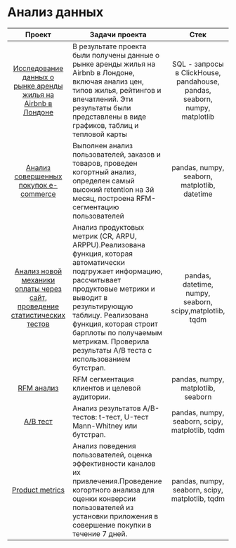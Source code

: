 # Анализ данных

| Проект                      | Задачи проекта |   Стек    |
|:---------------------------:|----------------|:---------:|
|[ Исследование данных о рынке аренды жилья на Airbnb в Лондоне](https://github.com/Mishinaya/projects_DA/tree/main/Python_SQL) |  В результате проекта были получены данные о рынке аренды жилья на Airbnb в Лондоне, включая анализ цен, типов жилья, рейтингов и впечатлений. Эти результаты были представлены в виде графиков, таблиц и тепловой карты | SQL - запросы в ClickHouse, pandahouse, pandas, seaborn, numpy, matplotlib|
|[Анализ совершенных покупок e-commerce ](https://github.com/Mishinaya/projects_DA/tree/main/e_commerce) | Выполнен анализ пользователей, заказов и товаров, проведен когортный анализ, определен самый высокий retention на 3й месяц, построена RFM-сегментацию пользователей| pandas, numpy, seaborn, matplotlib, datetime |
|[Анализ  новой механики оплаты через сайт, проведение статистических тестов](https://github.com/Mishinaya/projects_DA/tree/main/AB_test_part_2) | Анализ продуктовых метрик (CR, ARPU, ARPPU).Реализована функция, которая автоматически подгружает информацию, рассчитывает продуктовые метрики и выводит в результирующую таблицу. Реализована функция, которая строит барплоты по получаемым метрикам. Проверила результаты А/В теста с использованием бутстрап. | pandas, datetime, numpy, seaborn, scipy,matplotlib, tqdm |
|[RFM анализ](https://github.com/Mishinaya/projects_DA/tree/main/Segmentation) | RFM сегментация клиентов и целевой аудитории.| pandas, numpy, matplotlib, seaborn |
|[А/В тест](https://github.com/Mishinaya/projects_DA/tree/main/bootstrap) | Анализ результатов A/B-тестов: t-тест, U-тест Mann-Whitney или бутстрап. | pandas, numpy, seaborn, scipy, matplotlib, tqdm |
|[Product metrics](https://github.com/Mishinaya/projects_DA/tree/main/Product%20metrics) | Анализ поведения пользователей, оценка эффективности каналов их привлечения.Проведение когортного анализа для оценки конверсии пользователей из установки приложения в совершение покупки в течение 7 дней. | pandas, numpy, seaborn, scipy, matplotlib, tqdm |
